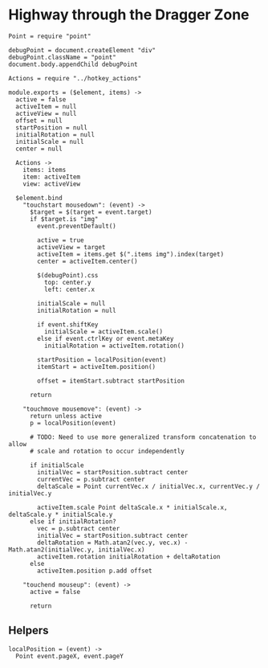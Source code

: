 Highway through the Dragger Zone
================================

    Point = require "point"

    debugPoint = document.createElement "div"
    debugPoint.className = "point"
    document.body.appendChild debugPoint

    Actions = require "../hotkey_actions"

    module.exports = ($element, items) ->
      active = false
      activeItem = null
      activeView = null
      offset = null
      startPosition = null
      initialRotation = null
      initialScale = null
      center = null

      Actions ->
        items: items
        item: activeItem
        view: activeView

      $element.bind
        "touchstart mousedown": (event) ->
          $target = $(target = event.target)
          if $target.is "img"
            event.preventDefault()

            active = true
            activeView = target
            activeItem = items.get $(".items img").index(target)
            center = activeItem.center()

            $(debugPoint).css
              top: center.y
              left: center.x

            initialScale = null
            initialRotation = null

            if event.shiftKey
              initialScale = activeItem.scale()
            else if event.ctrlKey or event.metaKey
              initialRotation = activeItem.rotation()

            startPosition = localPosition(event)
            itemStart = activeItem.position()

            offset = itemStart.subtract startPosition

          return

        "touchmove mousemove": (event) ->
          return unless active
          p = localPosition(event)

          # TODO: Need to use more generalized transform concatenation to allow 
          # scale and rotation to occur independently

          if initialScale
            initialVec = startPosition.subtract center
            currentVec = p.subtract center
            deltaScale = Point currentVec.x / initialVec.x, currentVec.y / initialVec.y

            activeItem.scale Point deltaScale.x * initialScale.x, deltaScale.y * initialScale.y
          else if initialRotation?
            vec = p.subtract center
            initialVec = startPosition.subtract center
            deltaRotation = Math.atan2(vec.y, vec.x) - Math.atan2(initialVec.y, initialVec.x)
            activeItem.rotation initialRotation + deltaRotation
          else
            activeItem.position p.add offset

        "touchend mouseup": (event) ->
          active = false

          return

Helpers
-------

    localPosition = (event) ->
      Point event.pageX, event.pageY
